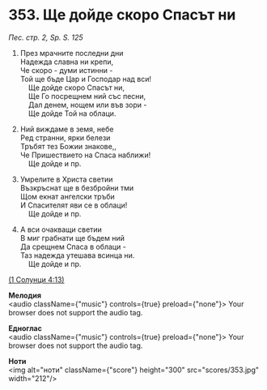 # 353. Ще дойде скоро Спасът ни  

*Пес. стр. 2, Sp. S. 125*  

1. През мрачните последни дни  
Надежда славна ни крепи,  
Че скоро - думи истинни -  
Той ще бъде Цар и Господар над вси!  
    Ще дойде скоро Спасът ни,  
    Ще Го посрещнем ний със песни,  
    Дал денем, нощем или във зори -  
    Ще дойде Той на облаци.  

2. Ний виждаме в земя, небе  
Ред странни, ярки белези  
Тръбят тез Божии знакове,,  
Че Пришествието на Спаса наближи!  
    Ще дойде и пр.  

3. Умрелите в Христа светии  
Възкръснат ще в безбройни тми  
Щом екнат ангелски тръби  
И Спасителят яви се в облаци!  
    Ще дойде и пр.  

4. А вси очакващи светии  
В миг грабнати ще бъдем ний  
Да срещнем Спаса в облаци -  
Таз надежда утешава всинца ни.  
    Ще дойде и пр.  

[(1 Солунци 4:13)](http://biblia.bg/index.php?k=59&g=4&s=13)  

__Мелодия__  
<audio className={"music"} controls={true} preload={"none"}><source src="mp3/353.mp3" type="audio/mpeg"/>
Your browser does not support the audio tag.
</audio>  

__Едноглас__  
<audio className={"music"} controls={true} preload={"none"}><source src="transp/353.mp3" type="audio/mpeg"/>
Your browser does not support the audio tag.
</audio>  

__Ноти__  
<img alt="ноти" className={"score"} height="300" src="scores/353.jpg" width="212"/>
